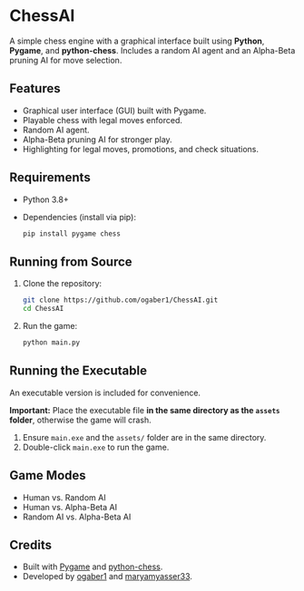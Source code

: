 # ChessAI

A simple chess engine with a graphical interface built using **Python**, **Pygame**, and **python-chess**. Includes a random AI agent and an Alpha-Beta pruning AI for move selection.

## Features

* Graphical user interface (GUI) built with Pygame.
* Playable chess with legal moves enforced.
* Random AI agent.
* Alpha-Beta pruning AI for stronger play.
* Highlighting for legal moves, promotions, and check situations.

## Requirements

* Python 3.8+
* Dependencies (install via pip):

  ```bash
  pip install pygame chess
  ```

## Running from Source

1. Clone the repository:

   ```bash
   git clone https://github.com/ogaber1/ChessAI.git
   cd ChessAI
   ```

2. Run the game:

   ```bash
   python main.py
   ```

## Running the Executable

An executable version is included for convenience.

**Important:** Place the executable file **in the same directory as the `assets` folder**, otherwise the game will crash.

1. Ensure `main.exe` and the `assets/` folder are in the same directory.
2. Double-click `main.exe` to run the game.

## Game Modes

* Human vs. Random AI
* Human vs. Alpha-Beta AI
* Random AI vs. Alpha-Beta AI

## Credits

* Built with [Pygame](https://www.pygame.org/) and [python-chess](https://python-chess.readthedocs.io/).
* Developed by [ogaber1](https://github.com/ogaber1) and [maryamyasser33](https://github.com/maryamyasser33).
